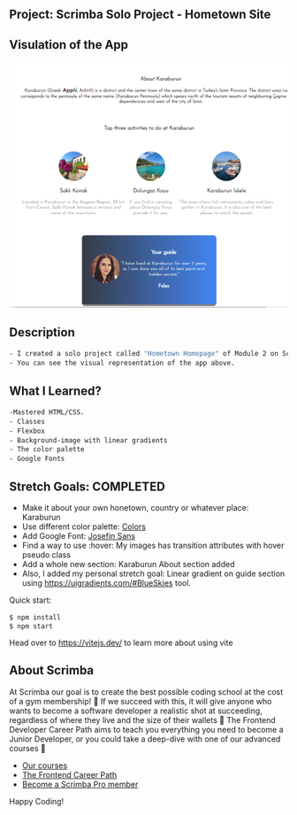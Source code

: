 ## Project: Scrimba Solo Project - Hometown Site

## Visulation of the App

![image](./hometown.png)


## Description
```bash
- I created a solo project called "Hometown Homepage" of Module 2 on Scrimba.
- You can see the visual representation of the app above.
```

## What I Learned?
```bash
-Mastered HTML/CSS.
- Classes
- Flexbox
- Background-image with linear gradients
- The color palette
- Google Fonts
```


## Stretch Goals: COMPLETED

- Make it about your own honetown, country or whatever place: Karaburun
- Use different color palette: [Colors](https://coolors.co/c7eae4-a7e8bd-fcbcb8-efa7a7-ffd972)
- Add Google Font: [Josefin Sans](https://fonts.google.com/specimen/Josefin+Sans)
- Find a way to use :hover: My images has transition attributes with hover pseudo class
- Add a whole new section: Karaburun About section added
- Also, I added my personal stretch goal: Linear gradient on guide section using https://uigradients.com/#BlueSkies tool.



Quick start:

```
$ npm install
$ npm start
````

Head over to https://vitejs.dev/ to learn more about using vite
## About Scrimba

At Scrimba our goal is to create the best possible coding school at the cost of a gym membership! 💜
If we succeed with this, it will give anyone who wants to become a software developer a realistic shot at succeeding, regardless of where they live and the size of their wallets 🎉
The Frontend Developer Career Path aims to teach you everything you need to become a Junior Developer, or you could take a deep-dive with one of our advanced courses 🚀

- [Our courses](https://scrimba.com/allcourses)
- [The Frontend Career Path](https://scrimba.com/learn/frontend)
- [Become a Scrimba Pro member](https://scrimba.com/pricing)

Happy Coding!

